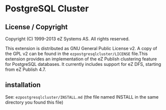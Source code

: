 # PostgreSQL Cluster #

## License / Copyright ##

Copyright (C) 1999-2013 eZ Systems AS. All rights reserved.

This extension is distributed as GNU General Public License v2. A copy of the GPL v2 can be found in the `ezpostgresqlcluster/LICENSE` file.This extension provides an implementation of the eZ Publish clustering feature for PostgreSQL databases. It currently includes support for eZ DFS, starting from eZ Publish 4.7.

## installation ##

See: `ezpostgresqlcluster/INSTALL.md`  (the file named INSTALL in the same directory you found this file)


